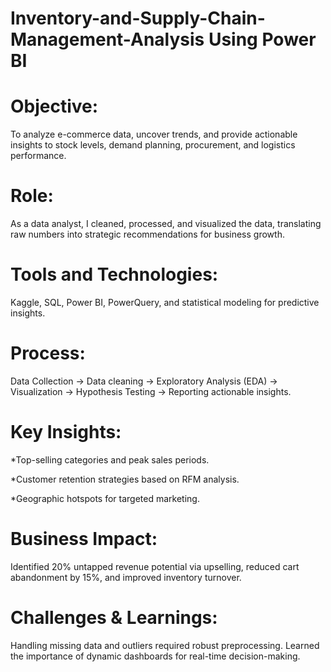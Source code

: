 # Inventory-and-Supply-Chain-Management-Analysis Using Power BI #


# Objective: #
To analyze e-commerce data, uncover trends, and provide actionable insights to stock levels, demand planning, procurement, and logistics performance.

# Role: # 
As a data analyst, I cleaned, processed, and visualized the data, translating raw numbers into strategic recommendations for business growth.

# Tools and Technologies: #
Kaggle, SQL, Power BI, PowerQuery, and statistical modeling for predictive insights.

# Process: # 
Data Collection -> Data cleaning → Exploratory Analysis (EDA) → Visualization → Hypothesis Testing → Reporting actionable insights.

# Key Insights: #

*Top-selling categories and peak sales periods.

*Customer retention strategies based on RFM analysis.

*Geographic hotspots for targeted marketing.

# Business Impact: #
Identified 20% untapped revenue potential via upselling, reduced cart abandonment by 15%, and improved inventory turnover.

# Challenges & Learnings: #
Handling missing data and outliers required robust preprocessing. Learned the importance of dynamic dashboards for real-time decision-making.
